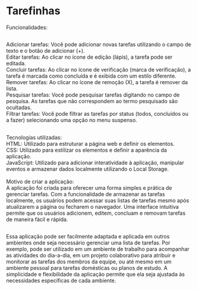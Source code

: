 # Tarefinhas
 
 Funcionalidades:
##
Adicionar tarefas: Você pode adicionar novas tarefas utilizando o campo de texto e o botão de adicionar (+).<br>
Editar tarefas: Ao clicar no ícone de edição (lápis), a tarefa pode ser editada.<br>
Concluir tarefas: Ao clicar no ícone de verificação (marca de verificação), a tarefa é marcada como concluída e é exibida com um estilo diferente.<br>
Remover tarefas: Ao clicar no ícone de remoção (X), a tarefa é remover da lista.<br>
Pesquisar tarefas: Você pode pesquisar tarefas digitando no campo de pesquisa. As tarefas que não correspondem ao termo pesquisado são ocultadas.<br>
Filtrar tarefas: Você pode filtrar as tarefas por status (todos, concluídos ou a fazer) selecionando uma opção no menu suspenso.
##
Tecnologias utilizadas: <br>
HTML: Utilizado para estruturar a página web e definir os elementos.<br>
CSS: Utilizado para estilizar os elementos e definir a aparência da aplicação.<br>
JavaScript: Utilizado para adicionar interatividade à aplicação, manipular eventos e armazenar dados localmente utilizando o Local Storage.<br>
<br>
Motivo de criar a aplicação:
<br> A aplicação foi criada para oferecer uma forma simples e prática de gerenciar tarefas. Com a funcionalidade de armazenar as tarefas localmente, os usuários podem acessar suas listas de tarefas mesmo após atualizarem a página ou fecharem o navegador. Uma interface intuitiva permite que os usuários adicionem, editem, concluam e removam tarefas de maneira fácil e rápida.
##
Essa aplicação pode ser facilmente adaptada e aplicada em outros ambientes onde seja necessário gerenciar uma lista de tarefas. Por exemplo, pode ser utilizado em um ambiente de trabalho para acompanhar as atividades do dia-a-dia, em um projeto colaborativo para atribuir e monitorar as tarefas dos membros da equipe, ou até mesmo em um ambiente pessoal para tarefas domésticas ou planos de estudo. A simplicidade e flexibilidade da aplicação permite que ela seja ajustada às necessidades específicas de cada ambiente.

